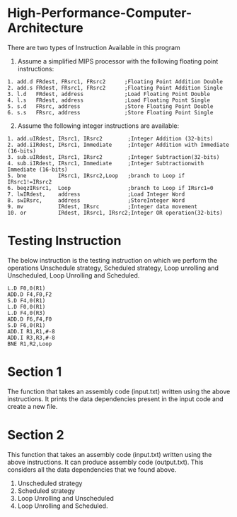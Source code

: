 # High-Performance-Computer-Architecture

There are two types of Instruction Available in this program

1. Assume a simplified MIPS processor with the following floating point instructions:

```
1. add.d FRdest, FRsrc1, FRsrc2      ;Floating Point Addition Double
2. add.s FRdest, FRsrc1, FRsrc2      ;Floating Point Addition Single
3. l.d   FRdest, address             ;Load Floating Point Double
4. l.s   FRdest, address             ;Load Floating Point Single
5. s.d   FRsrc, address              ;Store Floating Point Double
6. s.s   FRsrc, address              ;Store Floating Point Single
```

2. Assume the following integer instructions are available:

```
1. add.uIRdest, IRsrc1, IRsrc2        ;Integer Addition (32-bits)
2. add.iIRdest, IRsrc1, Immediate     ;Integer Addition with Immediate (16-bits)
3. sub.uIRdest, IRsrc1, IRsrc2        ;Integer Subtraction(32-bits)
4. sub.iIRdest, IRsrc1, Immediate     ;Integer Subtractionwith Immediate (16-bits)
5. bne          IRsrc1, IRsrc2,Loop   ;branch to Loop if IRsrc1!=IRsrc2
6. beqzIRsrc1,  Loop                  ;branch to Loop if IRsrc1=0
7. lwIRdest,    address               ;Load Integer Word
8. swIRsrc,     address               ;StoreInteger Word
9. mv           IRdest, IRsrc         ;Integer data movement
10. or          IRdest, IRsrc1, IRsrc2;Integer OR operation(32-bits)
```
# Testing Instruction
The below instruction is the testing instruction on which we perform the operations Unschedule strategy, Scheduled strategy, Loop unrolling and Unscheduled, Loop Unrolling and Scheduled.
```
L.D F0,0(R1)
ADD.D F4,F0,F2
S.D F4,0(R1)
L.D F0,0(R1)
L.D F4,0(R3)
ADD.D F6,F4,F0
S.D F6,0(R1)
ADD.I R1,R1,#-8
ADD.I R3,R3,#-8
BNE R1,R2,Loop
```
# Section 1
The function that takes an assembly code (input.txt) written using the 
above instructions. 
It prints the data dependencies present in the input code and create a new file.

# Section 2
This function that takes an assembly code (input.txt) written using the 
above instructions. It can produce assembly code (output.txt).
This considers all the data dependencies that we found above.
1. Unscheduled strategy 
2. Scheduled strategy 
3. Loop Unrolling and Unscheduled 
4. Loop Unrolling and Scheduled. 
